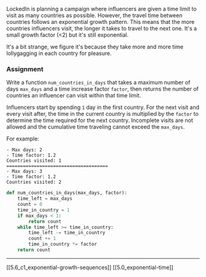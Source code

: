 LockedIn is planning a campaign where influencers are given a time limit to visit as many countries as possible. However, the travel time between countries follows an exponential growth pattern. This means that the more countries influencers visit, the longer it takes to travel to the next one. It's a small growth factor (<2) but it's still exponential. 

It's a bit strange, we figure it's because they take more and more time lollygagging in each country for pleasure. 

### Assignment
Write a function `num_countries_in_days` that takes a maximum number of days `max_days` and a time increase factor `factor`, then returns the number of countries an influencer can visit within that time limit. 

Influencers start by spending `1` day in the first country. For the next visit and every visit after, the time in the current country is multiplied by the `factor` to determine the time required for the next country. Incomplete visits are not allowed and the cumulative time traveling cannot exceed the `max_days`. 

For example:
```
- Max days: 2
- Time factor: 1.2
Countries visited: 1
=====================================
- Max days: 3
- Time factor: 1.2
Countries visited: 2
```
``` python
def num_countries_in_days(max_days, factor):
    time_left = max_days
    count = 0
    time_in_country = 1
    if max_days < 1:
        return count
    while time_left >= time_in_country:
        time_left -= time_in_country
        count += 1 
        time_in_country *= factor
    return count
```
---
[[5.6_c1_exponential-growth-sequences]]
[[5.0_exponential-time]]
